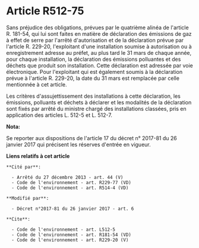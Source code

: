 # Article R512-75

Sans préjudice des obligations, prévues par le quatrième alinéa de l'article R. 181-54, qui lui sont faites en matière de
déclaration des émissions de gaz à effet de serre par l'arrêté d'autorisation et de la déclaration prévue par l'article R.
229-20, l'exploitant d'une installation soumise à autorisation ou à enregistrement adresse au préfet, au plus tard le 31 mars
de chaque année, pour chaque installation, la déclaration des émissions polluantes et des déchets que produit son
installation. Cette déclaration est adressée par voie électronique. Pour l'exploitant qui est également soumis à la
déclaration prévue à l'article R. 229-20, la date du 31 mars est remplacée par celle mentionnée à cet article. 

Les critères d'assujettissement des installations à cette déclaration, les émissions, polluants et déchets à déclarer et les
modalités de la déclaration sont fixés par arrêté du ministre chargé des installations classées, pris en application des
articles L. 512-5 et L. 512-7.

**Nota:**

Se reporter aux dispositions de l'article 17 du décret n° 2017-81 du 26 janvier 2017 qui précisent les réserves d'entrée en
vigueur.

**Liens relatifs à cet article**

	**Cité par**:

	  - Arrêté du 27 décembre 2013 - art. 44 (V)
	  - Code de l'environnement - art. R229-77 (VD)
	  - Code de l'environnement - art. R514-4 (VD)

	**Modifié par**:

	  - Décret n°2017-81 du 26 janvier 2017 - art. 6

	**Cite**:

	  - Code de l'environnement - art. L512-5
	  - Code de l'environnement - art. R181-54 (VD)
	  - Code de l'environnement - art. R229-20 (V)
